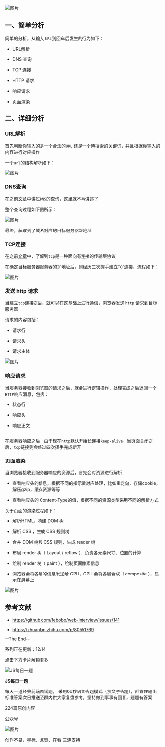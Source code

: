 ![图片](https://mmbiz.qpic.cn/mmbiz_png/gH31uF9VIibSTR1KCaM1nUSzrQoUicIrAjsOdwicw15gcp1gFz9bYEweYnz7PTK1xLbLBwktx8YZKDwkogpJxN4og/640?wx_fmt=png&tp=webp&wxfrom=5&wx_lazy=1&wx_co=1)

## 一、简单分析

简单的分析，从输入 `URL`到回车后发生的行为如下：

-   URL解析
    
-   DNS 查询
    
-   TCP 连接
    
-   HTTP 请求
    
-   响应请求
    
-   页面渲染
    

## 二、详细分析

### URL解析

首先判断你输入的是一个合法的`URL` 还是一个待搜索的关键词，并且根据你输入的内容进行对应操作

一个`url`的结构解析如下：

![图片](https://mmbiz.qpic.cn/mmbiz_png/gH31uF9VIibSTR1KCaM1nUSzrQoUicIrAjrSWeIvqlBob4lo58oNAAUjJ2PR8E50jHLHcV3a7GknibcDTsLrsSicQQ/640?wx_fmt=png&tp=webp&wxfrom=5&wx_lazy=1&wx_co=1)

### DNS查询

在之前[文章](http://mp.weixin.qq.com/s?__biz=MzU1OTgxNDQ1Nw==&mid=2247487550&idx=2&sn=97dc4d681907edae054b0842c07aaf6e&chksm=fc10d268cb675b7e2d269b684cb3395b61d8bc2bac377734e50b43d55e7323a57fbfd889bbf3&scene=21#wechat_redirect)中讲过`DNS`的查询，这里就不再讲述了

整个查询过程如下图所示：

![图片](https://mmbiz.qpic.cn/mmbiz_png/gH31uF9VIibSTR1KCaM1nUSzrQoUicIrAjHnGoiavvm9RkUnMvn3vz2byeB4Mcfu5mC6buNicyXL9gSZMQRjBH6AUg/640?wx_fmt=png&tp=webp&wxfrom=5&wx_lazy=1&wx_co=1)

最终，获取到了域名对应的目标服务器`IP`地址

### TCP连接

在之前[文章](http://mp.weixin.qq.com/s?__biz=MzU1OTgxNDQ1Nw==&mid=2247487527&idx=2&sn=3be899f39102e058cdf2cde028bf6c0c&chksm=fc10d271cb675b678d5fc4b8b8267352b6c3ddbb2130d26527a61374bf72277d7f046ea9597d&scene=21#wechat_redirect)中，了解到`tcp`是一种面向有连接的传输层协议

在确定目标服务器服务器的`IP`地址后，则经历三次握手建立`TCP`连接，流程如下：

![图片](https://mmbiz.qpic.cn/mmbiz_png/gH31uF9VIibSTR1KCaM1nUSzrQoUicIrAjGlGlHqcMp4juMQc8c8MoZ5tLgljaSe0Bd4mjMkHTxN9ibFAOw806yVQ/640?wx_fmt=png&tp=webp&wxfrom=5&wx_lazy=1&wx_co=1)

### 发送 http 请求

当建立`tcp`连接之后，就可以在这基础上进行通信，浏览器发送 `http` 请求到目标服务器

请求的内容包括：

-   请求行
    
-   请求头
    
-   请求主体
    

![图片](https://mmbiz.qpic.cn/mmbiz_png/gH31uF9VIibSTR1KCaM1nUSzrQoUicIrAjkPb9aRmAepzo58S35eGgicygI6tUuPprnPHicbQeicEvSvG6ystCTgKTw/640?wx_fmt=png&tp=webp&wxfrom=5&wx_lazy=1&wx_co=1)

### 响应请求

当服务器接收到浏览器的请求之后，就会进行逻辑操作，处理完成之后返回一个`HTTP`响应消息，包括：

-   状态行
    
-   响应头
    
-   响应正文
    

![图片](data:image/gif;base64,iVBORw0KGgoAAAANSUhEUgAAAAEAAAABCAYAAAAfFcSJAAAADUlEQVQImWNgYGBgAAAABQABh6FO1AAAAABJRU5ErkJggg==)

在服务器响应之后，由于现在`http`默认开始长连接`keep-alive`，当页面关闭之后，`tcp`链接则会经过四次挥手完成断开

### 页面渲染

当浏览器接收到服务器响应的资源后，首先会对资源进行解析：

-   查看响应头的信息，根据不同的指示做对应处理，比如重定向，存储cookie，解压gzip，缓存资源等等
    
-   查看响应头的 Content-Type的值，根据不同的资源类型采用不同的解析方式
    

关于页面的渲染过程如下：

-   解析HTML，构建 DOM 树
    
-   解析 CSS ，生成 CSS 规则树
    
-   合并 DOM 树和 CSS 规则，生成 render 树
    
-   布局 render 树（ Layout / reflow ），负责各元素尺寸、位置的计算
    
-   绘制 render 树（ paint ），绘制页面像素信息
    
-   浏览器会将各层的信息发送给 GPU，GPU 会将各层合成（ composite ），显示在屏幕上
    

![图片](https://mmbiz.qpic.cn/mmbiz_png/gH31uF9VIibSTR1KCaM1nUSzrQoUicIrAjccXNpFMPG2eFLNwgxZ5d5OdZ6LExktwAB8R6azTSicbq9V3I7HQ1QSQ/640?wx_fmt=png&tp=webp&wxfrom=5&wx_lazy=1&wx_co=1)

## 参考文献

-   https://github.com/febobo/web-interview/issues/141
    
-   https://zhuanlan.zhihu.com/p/80551769
    

--The End--

系列正在更新：12/14

点击下方卡片解锁更多

![JS每日一题](http://mmbiz.qpic.cn/mmbiz_png/gH31uF9VIibR1zyictLmupbzrdsFTbiamzNlMsjqhtT5GCIu6WmqOUaHFdSDWvTpU5pRpe56YKqELdiaZxmSt3fEUA/0?wx_fmt=png)

**JS每日一题**

每天一道经典前端面试题， 采用60秒语音答题模式（禁文字答题），群管理输出标准答案次日推送至群内供大家复盘参考，坚持做到事事有回音，题题有答案

224篇原创内容

公众号

![图片](https://mmbiz.qpic.cn/mmbiz_png/gH31uF9VIibQlhvwgjwXCquTYgmE9M3TksGiaJIIiaDbgSQM2pbB3PiaCd2JVrlbClPMaBGe5ftUXibjByKBMybHzrw/640?wx_fmt=png&tp=webp&wxfrom=5&wx_lazy=1&wx_co=1)

创作不易，星标、点赞、在看 三连支持